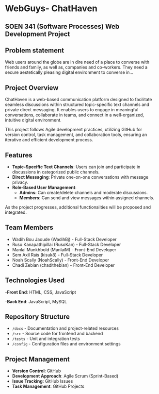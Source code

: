 # WebGuys- ChatHaven

## SOEN 341 (Software Processes) Web Development Project

## Problem statement

Web users around the globe are in dire need of a place to converse with friends and family, as well as, companies and co-workers. They need a secure aestetically pleasing digital environment to converse in...

## Project Overview

ChatHaven is a web-based communication platform designed to facilitate seamless discussions within structured topic-specific text channels and private direct messaging. It enables users to engage in meaningful conversations, collaborate in teams, and connect in a well-organized, intuitive digital environment.

This project follows Agile development practices, utilizing GitHub for version control, task management, and collaboration tools, ensuring an iterative and efficient development process.


## Features

- **Topic-Specific Text Channels**: Users can join and participate in discussions in categorized public channels.
- **Direct Messaging**: Private one-on-one conversations with message privacy.
- **Role-Based User Management**:
  - **Admins**: Can create/delete channels and moderate discussions.
  - **Members**: Can send and view messages within assigned channels.

As the project progresses, additional functionalities will be proposed and integrated.

## Team Members

* Wadih Bou Jaoude (WadihBj) - Full-Stack Developer
* Ruso Kanapathipillai (RusoKan) - Full-Stack Developer
* Manlai Munkhbold (ManlaiM) - Front-End Developer
* Sem Axil Raïs (kisuk8) - Full-Stack Developer
* Noah Scally (NoahScally) - Front-End Developer
* Chadi Zebian (chadithebian) - Front-End Developer
  
## Technologies Used

-**Front End**: HTML, CSS, JavaScript

-**Back End**: JavaScript, MySQL

## Repository Structure

- `/docs` - Documentation and project-related resources
- `/src` - Source code for frontend and backend
- `/tests` - Unit and integration tests
- `/config` - Configuration files and environment settings

## Project Management

- **Version Control**: GitHub
- **Development Approach**: Agile Scrum (Sprint-Based)
- **Issue Tracking**: GitHub Issues
- **Task Management**: GitHub Projects
